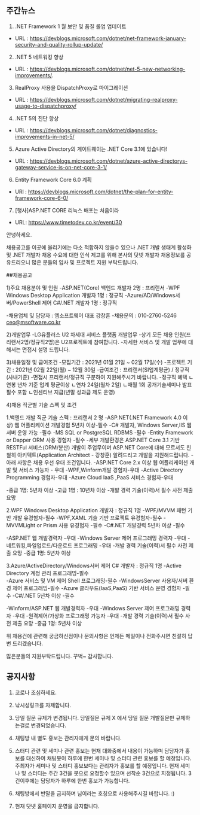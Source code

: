 ## 주간뉴스
1) .NET Framework 1 월 보안 및 품질 롤업 업데이트
- URL : https://devblogs.microsoft.com/dotnet/net-framework-january-security-and-quality-rollup-update/

2) .NET 5 네트워킹 향상
- URL : https://devblogs.microsoft.com/dotnet/net-5-new-networking-improvements/.

3) RealProxy 사용을 DispatchProxy로 마이그레이션
- URL : https://devblogs.microsoft.com/dotnet/migrating-realproxy-usage-to-dispatchproxy/

4) .NET 5의 진단 향상
- URL : https://devblogs.microsoft.com/dotnet/diagnostics-improvements-in-net-5/

5) Azure Active Directory의 게이트웨이는 .NET Core 3.1에 있습니다!
- URL : https://devblogs.microsoft.com/dotnet/azure-active-directorys-gateway-service-is-on-net-core-3-1/

6) Entity Framework Core 6.0 계획
- URl : https://devblogs.microsoft.com/dotnet/the-plan-for-entity-framework-core-6-0/

7) [행사]ASP.NET CORE 리눅스 배포는 처음이라
- URL: https://www.timetodev.co.kr/event/30

안녕하세요. 

채용공고를 이곳에 올리기에는 다소 적합하지 않을수 있으나
.NET 개발 생태계 활성화 및 .NET 개발자 채용 수요에 대한 인식 제고를 위해
본사의 닷넷 개발자 채용정보를 공유드리오니 많은 분들의 입사 및 프로젝트 지원 부탁드립니다.

##채용공고

1)주요 채용분야 및 인원
-ASP.NET(Core) 백엔드 개발자 2명 : 프리랜서
-WPF Windows Desktop Application 개발자 1명 : 정규직
-Azure/AD/Windows서버/PowerShell 제어 C#/.NET 개발자 1명 : 정규직 

-채용업체 및 담당자 : 엠소프트웨어 대표 강창훈
-채용문의 : 010-2760-5246   ceo@msoftware.co.kr 


2)개발업무 
-LG유플러스 U2 차세대 서비스 플랫폼 개발업무 
-상기 모든 채용 인원(프리랜서2명/정규직2명)은 U2프로젝트에 참여합니다.
-자세한 서비스 및 개발 업무에 대해서는 면접시 설명 드립니다.


3)채용일정 및 급여조건
-모집기간 : 2021년 01월 21일 ~ 02월 17일(수)
-프로젝트 기간 : 2021년 02월 22일(월) ~ 12월 30일
-급여조건 : 프리랜서(SI업계평균) / 정규직(사내기준)
-면접시 프리랜서/정규직 구분하여 지원해주시기 바랍니다. 
-정규직 혜택
ㄴ연봉 년차 기준 업계 평균이상
ㄴ연차 24일(월차 2일)
ㄴ매월 1회 공개기술세미나 발표 필수 포함
ㄴ인센티브 지급(년말 성과급 제도 운영)


4)채용 직군별 기술 스펙 및 조건

 1.백엔드 개발 직군 기술 스펙 : 프리랜서 2 명
 -ASP.NET(.NET Framework 4.0 이상) 웹 어플리케이션 개발경험 5년차 이상-필수
 -C# 개발자, Windows Server,IIS 웹서버 운영 가능 -필수
 -MS SQL or PostgreSQL RDBMS -필수
 -Entity Framework or Dapper ORM 사용 경험자 -필수
 -세부 개발환경은 ASP.NET Core 3.1 기반 RESTFul 서비스(ORM/분산) 개발이 주업무이며 
  ASP.NET Core에 대해 모르셔도 친철히 아키텍트(Application Architect - 강창훈) 알려드리고 개발을 지원해드립니다.
 -아래 사항은 채용 우선 우대 조건입니다.
 -ASP.NET Core 2.x 이상 웹 어플리케이션 개발 및 서비스 가능자 - 우대
 -WPF,Winform개발 경험자-우대
 -Active Directory Programming 경험자-우대
 -Azure Cloud IaaS ,PaaS 서비스 경험자-우대

 -중급 1명: 5년차 이상
 -고급 1명 : 10년차 이상
 -개발 경력 기술(이력)서 필수 사전 제출 요망

2.WPF Windows Desktop Application 개발자 : 정규직  1명
-WPF/MVVM 패턴 기반 개발 유경험자-필수
-WPF,XAML 기술 기반 프로젝트 유경험자-필수
-MVVMLight or Prism 사용 유경험자 -필수
-C#.NET 개발경력 5년차 이상 -필수

 -ASP.NET 웹 개발경력자 -우대
-Windows Server 제어 프로그래밍 경력자 -우대
-네트워킹,파일업로드/다운로드 프로그래밍 -우대 
-개발 경력 기술(이력)서 필수 사전 제출 요망
 -중급 1명: 5년차 이상


3.Azure/ActiveDirectory/Windows서버 제어 C# 개발자 : 정규직  1명
 -Active Directory 계정 관리 프로그래밍-필수  
 -Azure 서비스 및 VM  제어 Shell 프로그래밍-필수
 -WindowsServer 사용자/서버 환경 제어 프로그래밍-필수
 -Azure 클라우드(IaaS,PaaS) 기반 서비스 운영 경험자 -필수
 -C#/.NET 5년차 이상 -필수
 
 -Winform/ASP.NET 웹 개발경력자 -우대
 -Windows Server 제어 프로그래밍 경력자 -우대
 -원격제어/가상화 프로그래밍 가능자 -우대 
 -개발 경력 기술(이력)서 필수 사전 제출 요망
 -중급 1명: 5년차 이상


위 채용건에 관련해 궁금하신점이나 문의사항은 언제든
메일이나 전화주시면 친절히 답변 드리겠습니다.

많은분들의 지원부탁드립니다. 꾸벅~
감사합니다.

## 공지사항

1) 코로나 조심하세요.

2) 낚시성링크를 자제합니다.

3) 당일 질문 규제가 변경됩니다. 당일질문 규제 X 에서 당일 질문 개발질문만 규제하는걸로 변경되었습니다.

4) 채팅방 내 별도 홍보는 관리자에게 문의 바랍니다. 

5) 스터디 관련 및 세미나 관련 홍보는 현재 대화중에서 내용이 가능하며 담당자가 
홍보를 대신하여 채팅봇이 하루에 한번 세미나 및 스터디 관련 홍보를 할 예정입니다.
주최자가 세미나 및 스터디 홍보보다는 관리자가 홍보를 할 예정입니다.
현재 세미나 및 스터디는 주간 3건을 봇으로 요청할수 있으며 선착순 3건으로 지정됩니다.
3건이후에는 담당자가 하루에 한번 홍보가 가능합니다.

6) 채팅방에서 반말을 금지하며 님이라는 호칭으로 사용해주시길 바랍니다. :)

7) 현재 닷넷 홈페이지 운영을 금지합니다.
